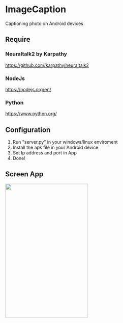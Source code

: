 # ImageCaption
Captioning photo on Android devices

## Require

### Neuraltalk2 by Karpathy
https://github.com/karpathy/neuraltalk2

### NodeJs
https://nodejs.org/en/

### Python
https://www.python.org/

## Configuration
1) Run "server.py" in your windows/linux enviroment<br>
2) Install the apk file in your Android device <br>
3) Set Ip address and port in App <br>
4) Done!

## Screen App

<a href="url"><img src="https://jpx2ya.bn1302.livefilestore.com/y4mlLp94dLI1ZnVR41oORCSy6saJGpBK8FnN4_WzIg_pbGWg-I9vYbgiDPnwj1MnM-36dSrQvpU5CPXvD73PoGATk681fBM8i-KV0r0sI27RRvm4eYDcc7jsNhoOTQrAjTVnba56RveH_CLdqboZ7Sn7WvEfZ2jwQUd5r7PqbHeyoBZODNADf8go7JBoSvW0fi0hSdADE3PBZb6U_8w33hoZA" align="left" height="420" width="260" ></a>

